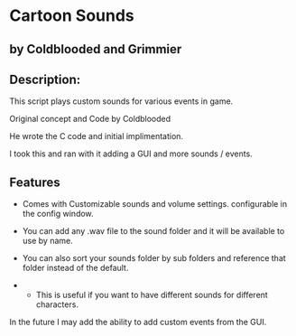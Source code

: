 # Cartoon Sounds
 ## by Coldblooded and Grimmier

 ## Description: 
 
 This script plays custom sounds for various events in game.

 Original concept and Code by Coldblooded

 He wrote the C code and initial implimentation.

 I took this and ran with it adding a GUI and more sounds / events.

## Features
 
 * Comes with Customizable sounds and volume settings. configurable in the config window.
 
 * You can add any .wav file to the sound folder and it will be available to use by name.
 
 * You can also sort your sounds folder by sub folders and reference that folder instead of the default.
 * * This is useful if you want to have different sounds for different characters.
 
 In the future I may add the ability to add custom events from the GUI.